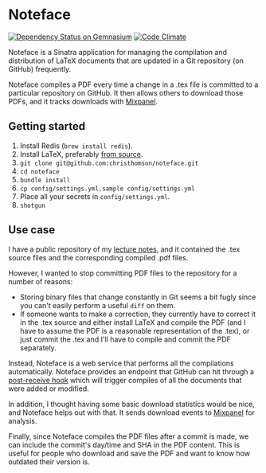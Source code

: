 # Noteface
[![Dependency Status on Gemnasium](https://gemnasium.com/christhomson/noteface.png)](https://gemnasium.com/christhomson/noteface)
[![Code Climate](https://codeclimate.com/github/christhomson/noteface.png)](https://codeclimate.com/github/christhomson/noteface)

Noteface is a Sinatra application for managing the compilation and distribution of LaTeX documents that are updated in a Git repository (on GitHub) frequently.

Noteface compiles a PDF every time a change in a .tex file is committed to a particular repository on GitHub. It then allows others to download those PDFs, and it tracks downloads with [Mixpanel](http://mixpanel.com).

## Getting started
1. Install Redis (`brew install redis`).
2. Install LaTeX, preferably [from source](http://www.tug.org/texlive/quickinstall.html).
3. `git clone git@github.com:christhomson/noteface.git`
4. `cd noteface`
5. `bundle install`
6. `cp config/settings.yml.sample config/settings.yml`
7. Place all your secrets in `config/settings.yml`.
8. `shotgun`

## Use case
I have a public repository of my [lecture notes](http://github.com/christhomson/lecture-notes), and it contained the .tex source files and the corresponding compiled .pdf files.

However, I wanted to stop committing PDF files to the repository for a number of reasons:

* Storing binary files that change constantly in Git seems a bit fugly since you can't easily perform a useful `diff` on them.
* If someone wants to make a correction, they currently have to correct it in the .tex source and either install LaTeX and compile the PDF (and I have to assume the PDF is a reasonable representation of the .tex), or just commit the .tex and I'll have to compile and commit the PDF separately.

Instead, Noteface is a web service that performs all the compilations automatically. Noteface provides an endpoint that GitHub can hit through a [post-receive hook](https://help.github.com/articles/post-receive-hooks) which will trigger compiles of all the documents that were added or modified.

In addition, I thought having some basic download statistics would be nice, and Noteface helps out with that. It sends download events to [Mixpanel](http://mixpanel.com) for analysis.

Finally, since Noteface compiles the PDF files after a commit is made, we can include the commit's day/time and SHA in the PDF content. This is useful for people who download and save the PDF and want to know how outdated their version is.

